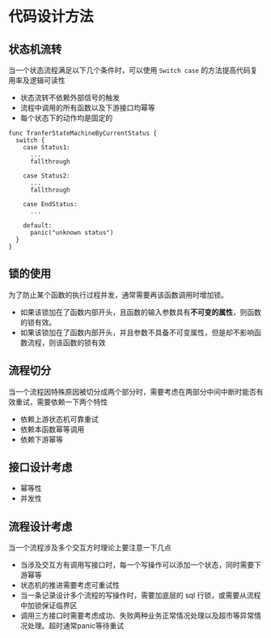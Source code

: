 # 代码设计方法

## 状态机流转
当一个状态流程满足以下几个条件时，可以使用 `Switch case` 的方法提高代码复用率及逻辑可读性

- 状态流转不依赖外部信号的触发
- 流程中调用的所有函数以及下游接口均幂等
- 每个状态下的动作均是固定的

```golang
func TranferStateMachineByCurrentStatus {
  switch {
    case Status1:
      ...
      fallthrough

    case Status2:
      ...
      fallthrough
    
    case EndStatus:
      ...
    
    default:
      panic("unknown status")
  }
}
```

## 锁的使用
为了防止某个函数的执行过程并发，通常需要再该函数调用时增加锁。
- 如果该锁加在了函数内部开头，且函数的输入参数具有**不可变的属性**，则函数的锁有效。
- 如果该锁加在了函数内部开头，并且参数不具备不可变属性，但是却不影响函数流程，则该函数的锁有效

## 流程切分
当一个流程因特殊原因被切分成两个部分时，需要考虑在两部分中间中断时能否有效重试，需要依赖一下两个特性
- 依赖上游状态机可靠重试
- 依赖本函数幂等调用
- 依赖下游幂等

## 接口设计考虑
- 幂等性
- 并发性

## 流程设计考虑
当一个流程涉及多个交互方时理论上要注意一下几点
- 当涉及交互方有调用写接口时，每一个写操作可以添加一个状态，同时需要下游幂等
- 状态机的推进需要考虑可重试性
- 当一条记录设计多个流程的写操作时，需要加底层的 sql 行锁，或需要从流程中加锁保证临界区
- 调用三方接口时需要考虑成功、失败两种业务正常情况处理以及超市等异常情况处理。超时通常panic等待重试
